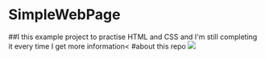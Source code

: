 # SimpleWebPage
##I this example project to practise HTML and CSS and I'm still completing it every time I get more information<
#about this repo
<img src="Capture (2)_LI.jpg"/>
